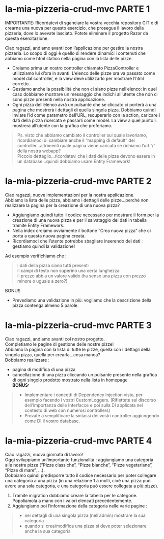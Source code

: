 # la-mia-pizzeria-crud-mvc  PARTE 1
IMPORTANTE: Ricordatevi di sganciare la vostra vecchia repository GIT e di crearne una nuova per questo esercizio, che prosegue il lavoro della pizzeria, dove lo avevate lasciato. Potete eliminare il progetto Razor da questa esercitazione.  

Ciao ragazzi, andiamo avanti con l’applicazione per gestire la nostra pizzeria. Lo scopo di oggi è quello di rendere dinamici i contenuti che abbiamo come html statico nella pagina con la lista delle pizze.  
- Creiamo prima un nostro controller chiamato PizzaController e utilizziamo lui d’ora in avanti. L’elenco delle pizze ora va passato come model dal controller, e la view deve utilizzarlo per mostrare l’html corretto.  
- Gestiamo anche la possibilità che non ci siano pizze nell’elenco: in quel caso dobbiamo mostrare un messaggio che indichi all’utente che non ci sono pizze presenti nella nostra applicazione.  
- Ogni pizza dell’elenco avrà un pulsante che se cliccato ci porterà a una pagina che mostrerà i dettagli di quella singola pizza. Dobbiamo quindi inviare l’id come parametro dell’URL, recuperarlo con la action, caricare i dati della pizza ricercata e passarli come model. La view a quel punto li mostrerà all’utente con la grafica che preferiamo.  
> Ps. visto che abbiamo cambiato il controller sul quale lavoriamo, ricordiamoci di cambiare anche il “mapping di default” dei controller...altrimenti quale pagina viene caricata se richiamo l’url “/” della nostra webapp?  
Piccolo dettaglio…ricordatevi che i dati delle pizze devono essere in un database…quindi dobbiamo usare Entity Framework!
  
# la-mia-pizzeria-crud-mvc  PARTE 2
Ciao ragazzi, nuove implementazioni per la nostra applicazione.  
Abbiamo la lista delle pizze, abbiamo i dettagli delle pizze...perchè non realizzare la pagina per la creazione di una nuova pizza?  
- Aggiungiamo quindi tutto il codice necessario per mostrare il form per la creazione di una nuova pizza e per il salvataggio dei dati in tabella tramite Entity Framework.  
- Nella index creiamo ovviamente il bottone “Crea nuova pizza” che ci porta a questa nuova pagina creata.  
- Ricordiamoci che l’utente potrebbe sbagliare inserendo dei dati : gestiamo quindi la validazione!  
  
Ad esempio verifichiamo che :  
> i dati della pizza siano tutti presenti  
> il campi di testo non superino una certa lunghezza  
> il prezzo abbia un valore valido (ha senso una pizza con prezzo minore o uguale a zero?)  
  
BONUS  
- Prevediamo una validazione in più: vogliamo che la descrizione della pizza contenga almeno 5 parole.

  
# la-mia-pizzeria-crud-mvc PARTE 3  

Ciao ragazzi, andiamo avanti col nostro progetto.  
Completiamo le pagine di gestione delle nostre pizze!  
Abbiamo la pagina con la lista di tutte le pizze, quella con i dettagli della singola pizza, quella per crearla...cosa manca?  
Dobbiamo realizzare :  
- pagina di modifica di una pizza  
- cancellazione di una pizza cliccando un pulsante presente nella grafica di ogni singolo prodotto mostrato nella lista in homepage  
**BONUS:**  
> - Implementare i concetti di Dependency Injection visto, per esempio facendo i vostri CustomLoggers. (Riflettete sul discorso dell'importanza delle Interfacce e poi sulla DI applicata nel contesto di web con numerosi controllers)  
> - Provate a semplificare la sintassi dei vostri controller aggiungendo come DI il vostro database.

# la-mia-pizzeria-crud-mvc PARTE 4  
  
Ciao ragazzi, nuova giornata di lavoro!  
Oggi sviluppiamo un’importante funzionalità : aggiungiamo una categoria alle nostre pizze (”Pizze classiche”, “Pizze bianche”, “Pizze vegetariane”, “Pizze di mare”, ...).  
Dobbiamo quindi predisporre tutto il codice necessario per poter collegare una categoria a una pizza (in una relazione 1 a molti, cioè una pizza può avere una sola categoria, e una categoria può essere collegata a più pizze).  
  
1. Tramite migration dobbiamo creare la tabella per le categorie. Popoliamola a mano con i valori elencati precedentemente.  
2. Aggiungiamo poi l’informazione della categoria nelle varie pagine :  
> - nei dettagli di una singola pizza (nell’admin) mostrare la sua categoria  
> - quando si crea/modifica una pizza si deve poter selezionare anche la sua categoria  
